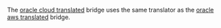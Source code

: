 The [oracle cloud translated](oracle-cloud-translated.yaml) bridge uses the
same translator as the [oracle aws translated](../oracle-aws/translator) bridge.
